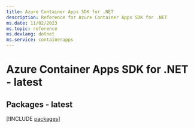 ```yaml
---
title: Azure Container Apps SDK for .NET
description: Reference for Azure Container Apps SDK for .NET
ms.date: 11/02/2023
ms.topic: reference
ms.devlang: dotnet
ms.service: containerapps
---
```

# Azure Container Apps SDK for .NET - latest
## Packages - latest
[!INCLUDE [packages](container-apps-index.md)]